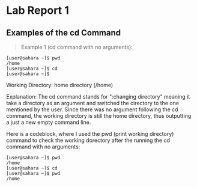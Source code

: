 # Lab Report 1
## Examples of the cd Command
> Example 1 (cd command with no arguments):

```
[user@sahara ~]$ pwd
/home
[user@sahara ~]$ cd
[user@sahara ~]$
```

Working Directory: home directory (/home)

Explanation: The cd command stands for ":changing directory" meaning it take a directory as an argument and switched the cirectory to the one mentioned by the user. Since there was no argument following the cd command, the working directory is still the home directory, thus outputting a just a new empty command line.

Here is a codeblock, where I used the pwd (print working directory) command to check the working dorectory after the running the cd command with no arguments:

```
[user@sahara ~]$ pwd
/home
[user@sahara ~]$ cd
[user@sahara ~]$ pwd
/home
```



